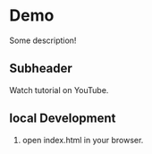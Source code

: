 # Demo

Some description!

## Subheader

Watch tutorial on YouTube.

## local Development

1. open index.html in your browser.